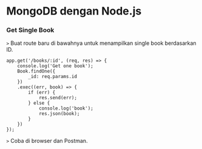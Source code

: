 # MongoDB dengan Node.js



### Get Single Book 

```>``` Buat route baru di bawahnya untuk menampilkan single book berdasarkan ID.

```
app.get('/books/:id', (req, res) => {
	console.log('Get one book');
	Book.findOne({
		_id: req.params.id
	})
	.exec((err, book) => {
		if (err) {
			res.send(err);
		} else {
			console.log('book');
			res.json(book);
		}
	})
});
```

```>``` Coba di browser dan Postman.